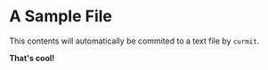 <!-- curmit: https://docs.google.com/document/d/1cmphl-IBFF-aRcj6n9TZ37YXJMBfmnzPiAGgPNzVjNE/pub?embedded=true -->

# A Sample File

This contents will automatically be commited to a text file by `curmit`.

**That's cool!**

